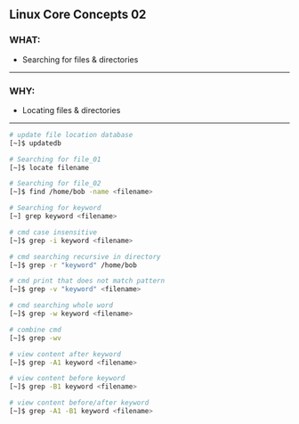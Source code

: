 ## Linux Core Concepts 02 ##

### WHAT: ###
- Searching for files & directories
---

### WHY: ###
- Locating files & directories
---

```bash
# update file location database
[~]$ updatedb

# Searching for file_01
[~]$ locate filename

# Searching for file_02
[~]$ find /home/bob -name <filename>

# Searching for keyword
[~] grep keyword <filename>

# cmd case insensitive
[~]$ grep -i keyword <filename>

# cmd searching recursive in directory
[~]$ grep -r "keyword" /home/bob

# cmd print that does not match pattern
[~]$ grep -v "keyword" <filename>

# cmd searching whole word
[~]$ grep -w keyword <filename>

# combine cmd
[~]$ grep -wv

# view content after keyword
[~]$ grep -A1 keyword <filename>

# view content before keyword
[~]$ grep -B1 keyword <filename>

# view content before/after keyword
[~]$ grep -A1 -B1 keyword <filename>




```
